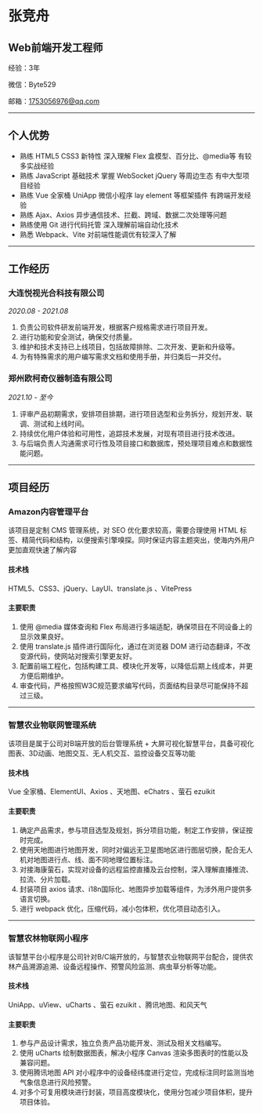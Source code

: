 # 张竞舟

## Web前端开发工程师

经验：3年

微信：Byte529

邮箱：1753056976@qq.com

---

## 个人优势

- 熟练 HTML5 CSS3 新特性 深入理解 Flex  盒模型、百分比、@media等 有较多实战经验
- 熟练 JavaScript  基础技术 掌握 WebSocket jQuery 等周边生态 有中大型项目经验
- 熟练 Vue  全家桶 UniApp  微信小程序 lay element  等框架插件 有跨端开发经验
- 熟练 Ajax、Axios  异步通信技术、拦截、跨域、数据二次处理等问题
- 熟练使用 Git  进行代码托管 深入理解前端自动化技术
- 熟悉 Webpack、Vite  对前端性能调优有较深入了解

---

## 工作经历

### 大连悦视光合科技有限公司

*2020.08 - 2021.08*

1. 负责公司软件研发前端开发，根据客户规格需求进行项目开发。
2. 进行功能和安全测试，确保交付质量。
3. 维护和技术支持已上线项目，包括故障排除、二次开发、更新和升级等。
4. 为有特殊需求的用户编写需求文档和使用手册，并归类后一并交付。

### 郑州欧柯奇仪器制造有限公司

*2021.10 - 至今*

1. 评审产品初期需求，安排项目排期，进行项目选型和业务拆分，规划开发、联调、测试和上线时间。
2. 持续优化用户体验和可用性，追踪技术发展，对现有项目进行技术改进。
3. 与后端负责人沟通需求可行性及项目接口和数据库，预处理项目难点和数据性能问题。

---

## 项目经历

### Amazon内容管理平台

该项目是定制 CMS  管理系统，对 SEO  优化要求较高，需要合理使用 HTML  标签、精简代码和结构，以便搜索引擎嗅探。同时保证内容主题突出，使海内外用户更加直观快速了解内容

#### 技术栈

HTML5、CSS3、jQuery、LayUI、translate.js 、VitePress

#### 主要职责

1. 使用 @media  媒体查询和 Flex  布局进行多端适配，确保项目在不同设备上的显示效果良好。
2. 使用 translate.js  插件进行国际化，通过在浏览器 DOM  进行动态翻译，不改变源代码，使网站对搜索引擎更友好。
3. 配置前端工程化，包括构建工具、模块化开发等，以降低后期上线成本，并更方便后期维护。
4. 审查代码，严格按照W3C规范要求编写代码，页面结构目录尽可能保持不超过三级。

---

### 智慧农业物联网管理系统

该项目是属于公司对B端开放的后台管理系统 + 大屏可视化智慧平台，具备可视化图表、3D动画、地图交互、无人机交互、监控设备交互等功能

#### 技术栈

Vue 全家桶、ElementUI、Axios 、天地图、eChatrs 、萤石 ezuikit

#### 主要职责

1. 确定产品需求，参与项目选型及规划，拆分项目功能，制定工作安排，保证按时完成。
2. 使用天地图进行地图开发，同时对偏远无卫星图地区进行图层切换，配合无人机对地图进行点、线、面不同地理位置标注。
3. 对接海康萤石，实现对设备的远程监控直播及云台控制，深入理解直播推流、拉流、分片加载。
4. 封装项目 axios  请求、i18n国际化、地图异步加载等组件，为涉外用户提供多语言切换。
5. 进行 webpack  优化，压缩代码，减小包体积，优化项目动态引入。

---

### 智慧农林物联网小程序

该智慧平台小程序是公司针对B/C端开放的，与智慧农业物联网平台配合，提供农林产品溯源追溯、设备远程操作、预警风险监测、病虫草分析等功能。

#### 技术栈

UniApp、uView、uCharts 、萤石 ezuikit 、腾讯地图、和风天气

#### 主要职责

1. 参与产品设计需求，独立负责产品功能开发、测试及相关文档编写。
2. 使用 uCharts 绘制数据图表，解决小程序 Canvas 渲染多图表时的性能以及兼容问题。
3. 使用腾讯地图 API 对小程序中的设备经纬度进行定位，完成标注同时监测当地气象信息进行风险预警。
4. 对多个可复用模块进行封装，项目高度模块化，使用分包减少项目体积，提升项目体验。
